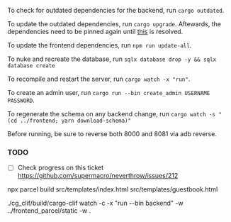 To check for outdated dependencies for the backend, run `cargo outdated`.

To update the outdated dependencies, run `cargo upgrade`. Aftewards, the dependencies need to be pinned again until [this](https://github.com/killercup/cargo-edit/issues/454) is resolved.

To update the frontend dependencies, run `npm run update-all`.

To nuke and recreate the database, run `sqlx database drop -y && sqlx database create`

To recompile and restart the server, run `cargo watch -x "run"`.

To create an admin user, run `cargo run --bin create_admin USERNAME PASSWORD`.

To regenerate the schema on any backend change, run `cargo watch -s "(cd ../frontend; yarn download-schema)"`

Before running, be sure to reverse both 8000 and 8081 via adb reverse.

### TODO
- [ ] Check progress on this ticket https://github.com/supermacro/neverthrow/issues/212


npx parcel build src/templates/index.html src/templates/guestbook.html 


./cg_clif/build/cargo-clif watch -c -x "run --bin backend" -w ../frontend_parcel/static -w .
